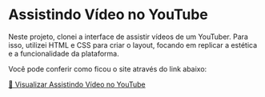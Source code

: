 # Assistindo Vídeo no YouTube

Neste projeto, clonei a interface de assistir vídeos de um YouTuber. Para isso, utilizei HTML e CSS para criar o layout, focando em replicar a estética e a funcionalidade da plataforma.

Você pode conferir como ficou o site através do link abaixo:

[🔗 Visualizar Assistindo Vídeo no YouTube](https://silvakwan1.github.io/assistindo-video-Youtube/)

